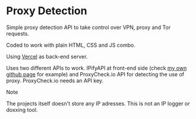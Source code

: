 # Proxy Detection

Simple proxy detection API to take control over VPN, proxy and Tor requests.

Coded to work with plain HTML, CSS and JS combo.

Using [Vercel](https://vercel.com) as back-end server.

Uses two different APIs to work. IPifyAPI at front-end side (check [my own github page](https://github.com/lexerotk/lexerotk.github.io/blob/main/gate.html) for example) and ProxyCheck.io API for detecting the use of proxy. ProxyCheck.io needs an API key.

> [!NOTE]
> The projects itself doesn't store any IP adresses. This is not an IP logger or doxxing tool.
